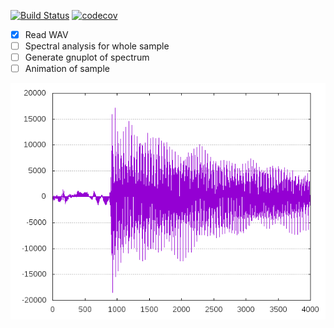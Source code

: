 [![Build Status](https://travis-ci.org/deanturpin/spectrum_analyser_gnuplot.svg?branch=master)](https://travis-ci.org/deanturpin/spectrum_analyser_gnuplot)
[![codecov](https://codecov.io/gh/deanturpin/spectrum_analyser_gnuplot/branch/master/graph/badge.svg)](https://codecov.io/gh/deanturpin/spectrum_analyser_gnuplot)

-[x] Read WAV
-[ ] Spectral analysis for whole sample
-[ ] Generate gnuplot of spectrum
-[ ] Animation of sample

![](spectrum.png)
